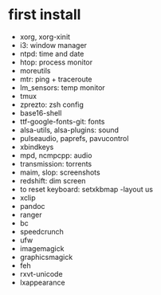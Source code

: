 # first install

- xorg, xorg-xinit
- i3: window manager
- ntpd: time and date
- htop: process monitor
- moreutils
- mtr: ping + traceroute
- lm_sensors: temp monitor
- tmux
- zprezto: zsh config
- base16-shell
- ttf-google-fonts-git: fonts
- alsa-utils, alsa-plugins: sound
- pulseaudio, paprefs, pavucontrol
- xbindkeys
- mpd, ncmpcpp: audio
- transmission: torrents
- maim, slop: screenshots
- redshift: dim screen
- to reset keyboard: setxkbmap -layout us
- xclip
- pandoc
- ranger
- bc
- speedcrunch
- ufw
- imagemagick
- graphicsmagick
- feh
- rxvt-unicode
- lxappearance
